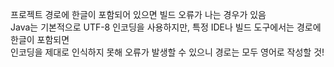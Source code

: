 프로젝트 경로에 한글이 포함되어 있으면 빌드 오류가 나는 경우가 있음 <br>
Java는 기본적으로 UTF-8 인코딩을 사용하지만, 특정 IDE나 빌드 도구에서는 경로에 한글이 포함되면 <br>
인코딩을 제대로 인식하지 못해 오류가 발생할 수 있으니 경로는 모두 영어로 작성할 것!
